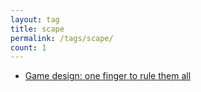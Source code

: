 ```yaml
---
layout: tag
title: scape
permalink: /tags/scape/
count: 1
---
```


- [Game design: one finger to rule them all](https://bitbrain.github.io/2019/05/10/one-finger-to-rule-them-all.html)
